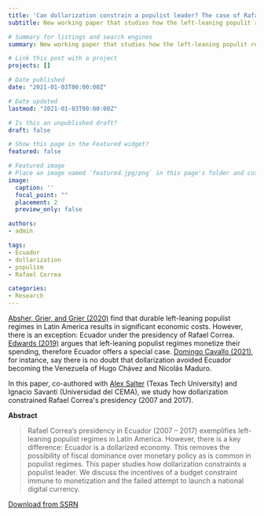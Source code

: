 ```yaml
---
title: 'Can dollarization constrain a populist leader? The case of Rafael Correa in Ecuador'
subtitle: New working paper that studies how the left-leaning populit regime of Rafael Correa in Ecuador (2007 - 2017) was constrained by its dollarized economy.

# Summary for listings and search engines
summary: New working paper that studies how the left-leaning populit regime of Rafael Correa in Ecuador (2007 - 2017) was constrained by its dollarized economy.

# Link this post with a project
projects: []

# Date published
date: "2021-01-03T00:00:00Z"

# Date updated
lastmod: "2021-01-03T00:00:00Z"

# Is this an unpublished draft?
draft: false

# Show this page in the Featured widget?
featured: false

# Featured image
# Place an image named `featured.jpg/png` in this page's folder and customize its options here.
image:
  caption: ''
  focal_point: ""
  placement: 2
  preview_only: false

authors:
- admin

tags:
- Ecuador
- dollarization
- populism
- Rafael Correa

categories:
- Research
---
```


[Absher, Grier, and Grier (2020)](https://www.sciencedirect.com/science/article/abs/pii/S0167268120302237) find that durable left-leaning populist regimes in Latin America results in significant economic costs. However, there is an exception: Ecuador under the presidency of Rafael Correa. [Edwards (2019)](https://www.aeaweb.org/articles?id=10.1257/jep.33.4.76) argues that left-leaning populist regimes monetize their spending, therefore Ecuador offers a special case. [Domingo Cavallo (2021)](https://www.amazon.com/dp/B093DZZ68N/ref=dp-kindle-redirect?_encoding=UTF8&btkr=1), for instance, say there is no doubt that dollarization avoided Ecuador becoming the Venezuela of Hugo Chávez and Nicolás Maduro.

In this paper, co-authored with [Alex Salter](https://www.awsalter.com/) (Texas Tech University) and Ignacio Savanti (Universidad del CEMA), we study how dollarization constrained Rafael Correa's presidency (2007 and 2017).

**Abstract**
> Rafael Correa’s presidency in Ecuador (2007 – 2017) exemplifies left-leaning populist regimes in Latin America. However, there is a key difference: Ecuador is a dollarized economy. This removes the possibility of fiscal dominance over monetary policy as is common in populist regimes. This paper studies how dollarization constraints a populist leader. We discuss the incentives of a budget constraint immune to monetization and the failed attempt to launch a national digital currency. 

<a href="https://papers.ssrn.com/sol3/papers.cfm?abstract_id=3726345" class="fancy-button">Download from SSRN</a>